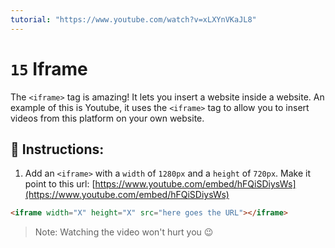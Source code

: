```yaml
---
tutorial: "https://www.youtube.com/watch?v=xLXYnVKaJL8"
---
```


# `15` Iframe

The `<iframe>` tag is amazing! It lets you insert a website inside a website. An example of this is Youtube, it uses the `<iframe>` tag to allow you to insert videos from this platform on your own website.

## 📝 Instructions:

1. Add an `<iframe>` with a `width` of `1280px` and a `height` of `720px`. Make it point to this url: [https://www.youtube.com/embed/hFQiSDiysWs](https://www.youtube.com/embed/hFQiSDiysWs)

```html
<iframe width="X" height="X" src="here goes the URL"></iframe>
```

> Note: Watching the video won't hurt you 😉

